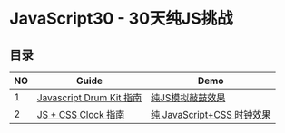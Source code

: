 # JavaScript30 - 30天纯JS挑战

## 目录

NO| Guide | Demo
---| --- | ---
1| [Javascript Drum Kit 指南](https://qinjingfei.github.io/JS30/01%20-%20JavaScript%20Drum%20Kit/)| [纯JS模拟敲鼓效果](https://qinjingfei.github.io/JS30/01%20-%20JavaScript%20Drum%20Kit/index-jing.html)
2|[JS + CSS Clock 指南](https://qinjingfei.github.io/JS30/02%20-%20JS%20and%20CSS%20Clock/)|[纯 JavaScript+CSS 时钟效果](https://qinjingfei.github.io/JS30/02%20-%20JS%20and%20CSS%20Clock/index-jing.html)
